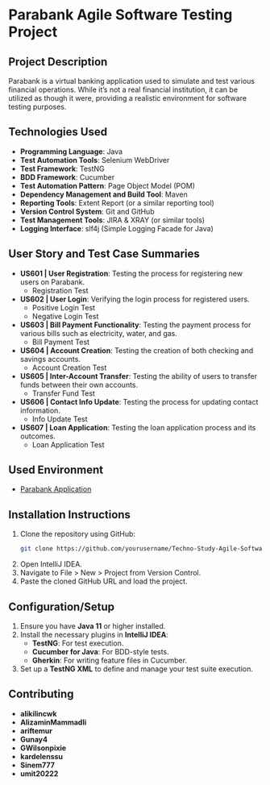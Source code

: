 # Parabank Agile Software Testing Project

## Project Description
Parabank is a virtual banking application used to simulate and test various financial operations. While it’s not a real financial institution, it can be utilized as though it were, providing a realistic environment for software testing purposes.

## Technologies Used
- **Programming Language**: Java
- **Test Automation Tools**: Selenium WebDriver
- **Test Framework**: TestNG
- **BDD Framework**: Cucumber
- **Test Automation Pattern**: Page Object Model (POM)
- **Dependency Management and Build Tool**: Maven
- **Reporting Tools**: Extent Report (or a similar reporting tool)
- **Version Control System**: Git and GitHub
- **Test Management Tools**: JIRA & XRAY (or similar tools)
- **Logging Interface**: slf4j (Simple Logging Facade for Java)

## User Story and Test Case Summaries
- **US601 | User Registration**: Testing the process for registering new users on Parabank.
  - Registration Test
- **US602 | User Login**: Verifying the login process for registered users.
  - Positive Login Test
  - Negative Login Test
- **US603 | Bill Payment Functionality**: Testing the payment process for various bills such as electricity, water, and gas.
  - Bill Payment Test
- **US604 | Account Creation**: Testing the creation of both checking and savings accounts.
  - Account Creation Test
- **US605 | Inter-Account Transfer**: Testing the ability of users to transfer funds between their own accounts.
  - Transfer Fund Test
- **US606 | Contact Info Update**: Testing the process for updating contact information.
  - Info Update Test
- **US607 | Loan Application**: Testing the loan application process and its outcomes.
  - Loan Application Test

## Used Environment
- [Parabank Application](https://parabank.parasoft.com/)

## Installation Instructions
1. Clone the repository using GitHub:
   ```bash
   git clone https://github.com/yourusername/Techno-Study-Agile-Software-Testing-Project.git
2. Open IntelliJ IDEA.
3. Navigate to File > New > Project from Version Control.
4. Paste the cloned GitHub URL and load the project.

## Configuration/Setup
1. Ensure you have **Java 11** or higher installed.
2. Install the necessary plugins in **IntelliJ IDEA**:
   - **TestNG**: For test execution.
   - **Cucumber for Java**: For BDD-style tests.
   - **Gherkin**: For writing feature files in Cucumber.
3. Set up a **TestNG XML** to define and manage your test suite execution.

## Contributing
- **alikilincwk**
- **AlizaminMammadli**
- **ariftemur**
- **Gunay4**
- **GWilsonpixie**
- **kardelenssu**
- **Sinem777**
- **umit20222**
